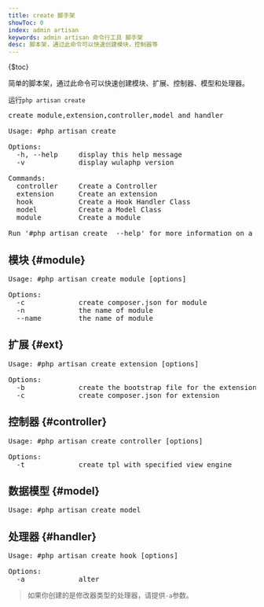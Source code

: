 ```yaml
---
title: create 脚手架
showToc: 0
index: admin artisan
keywords: admin artisan 命令行工具 脚手架
desc: 脚本架，通过此命令可以快速创建模块，控制器等
---
```


{$toc}

简单的脚本架，通过此命令可以快速创建模块、扩展、控制器、模型和处理器。

运行`php artisan create`

<pre>
create module,extension,controller,model and handler

Usage: #php artisan create <command>

Options:
  -h, --help     display this help message
  -v             display wulaphp version

Commands:
  controller     Create a Controller
  extension      Create an extension
  hook           Create a Hook Handler Class
  model          Create a Model Class
  module         Create a module

Run '#php artisan create <command> --help' for more information on a command
</pre>

## 模块 {#module}

<pre>
Usage: #php artisan create module [options] <module>

Options:
  -c             create composer.json for module
  -n             the name of module
  --name         the name of module
</pre>

## 扩展 {#ext}

<pre>
Usage: #php artisan create extension [options] <name>

Options:
  -b             create the bootstrap file for the extension
  -c             create composer.json for extension
</pre>

## 控制器 {#controller}

<pre>
Usage: #php artisan create controller [options] <module> <name>

Options:
  -t             create tpl with specified view engine
</pre>

## 数据模型 {#model}

<pre>
Usage: #php artisan create model <module> <tableName>
</pre>

## 处理器 {#handler}

<pre>
Usage: #php artisan create hook [options] <module> <hook>

Options:
  -a             alter
</pre>

> 如果你创建的是修改器类型的处理器，请提供`-a`参数。
